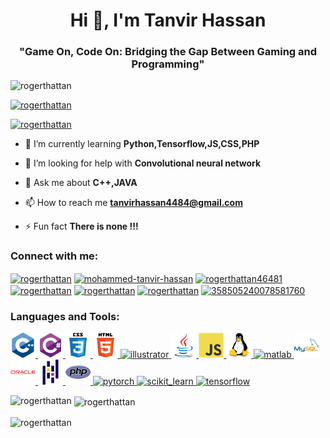 <h1 align="center">Hi 👋, I'm Tanvir Hassan</h1>
<h3 align="center">"Game On, Code On: Bridging the Gap Between Gaming and Programming"</h3>

<p align="left"> <img src="https://komarev.com/ghpvc/?username=rogerthattan&label=Profile%20views&color=0e75b6&style=flat" alt="rogerthattan" /> </p>

<p align="left"> <a href="https://github.com/ryo-ma/github-profile-trophy"><img src="https://github-profile-trophy.vercel.app/?username=rogerthattan" alt="rogerthattan" /></a> </p>

<p align="left"> <a href="https://twitter.com/rogerthattan" target="blank"><img src="https://img.shields.io/twitter/follow/rogerthattan?logo=twitter&style=for-the-badge" alt="rogerthattan" /></a> </p>

- 🌱 I’m currently learning **Python,Tensorflow,JS,CSS,PHP**

- 🤝 I’m looking for help with **Convolutional neural network**

- 💬 Ask me about **C++,JAVA**

- 📫 How to reach me **tanvirhassan4484@gmail.com**

- ⚡ Fun fact **There is none !!!**

<h3 align="left">Connect with me:</h3>
<p align="left">
<a href="https://twitter.com/rogerthattan" target="blank"><img align="center" src="https://raw.githubusercontent.com/rahuldkjain/github-profile-readme-generator/master/src/images/icons/Social/twitter.svg" alt="rogerthattan" height="30" width="40" /></a>
<a href="https://linkedin.com/in/mohammed-tanvir-hassan" target="blank"><img align="center" src="https://raw.githubusercontent.com/rahuldkjain/github-profile-readme-generator/master/src/images/icons/Social/linked-in-alt.svg" alt="mohammed-tanvir-hassan" height="30" width="40" /></a>
<a href="https://fb.com/rogerthattan46481" target="blank"><img align="center" src="https://raw.githubusercontent.com/rahuldkjain/github-profile-readme-generator/master/src/images/icons/Social/facebook.svg" alt="rogerthattan46481" height="30" width="40" /></a>
<a href="https://instagram.com/rogerthattan" target="blank"><img align="center" src="https://raw.githubusercontent.com/rahuldkjain/github-profile-readme-generator/master/src/images/icons/Social/instagram.svg" alt="rogerthattan" height="30" width="40" /></a>
<a href="https://www.codechef.com/users/rogerthattan" target="blank"><img align="center" src="https://cdn.jsdelivr.net/npm/simple-icons@3.1.0/icons/codechef.svg" alt="rogerthattan" height="30" width="40" /></a>
<a href="https://codeforces.com/profile/rogerthattan" target="blank"><img align="center" src="https://raw.githubusercontent.com/rahuldkjain/github-profile-readme-generator/master/src/images/icons/Social/codeforces.svg" alt="rogerthattan" height="30" width="40" /></a>
<a href="https://discord.gg/358505240078581760" target="blank"><img align="center" src="https://raw.githubusercontent.com/rahuldkjain/github-profile-readme-generator/master/src/images/icons/Social/discord.svg" alt="358505240078581760" height="30" width="40" /></a>
</p>

<h3 align="left">Languages and Tools:</h3>
<p align="left"> <a href="https://www.w3schools.com/cpp/" target="_blank" rel="noreferrer"> <img src="https://raw.githubusercontent.com/devicons/devicon/master/icons/cplusplus/cplusplus-original.svg" alt="cplusplus" width="40" height="40"/> </a> <a href="https://www.w3schools.com/cs/" target="_blank" rel="noreferrer"> <img src="https://raw.githubusercontent.com/devicons/devicon/master/icons/csharp/csharp-original.svg" alt="csharp" width="40" height="40"/> </a> <a href="https://www.w3schools.com/css/" target="_blank" rel="noreferrer"> <img src="https://raw.githubusercontent.com/devicons/devicon/master/icons/css3/css3-original-wordmark.svg" alt="css3" width="40" height="40"/> </a> <a href="https://www.w3.org/html/" target="_blank" rel="noreferrer"> <img src="https://raw.githubusercontent.com/devicons/devicon/master/icons/html5/html5-original-wordmark.svg" alt="html5" width="40" height="40"/> </a> <a href="https://www.adobe.com/in/products/illustrator.html" target="_blank" rel="noreferrer"> <img src="https://www.vectorlogo.zone/logos/adobe_illustrator/adobe_illustrator-icon.svg" alt="illustrator" width="40" height="40"/> </a> <a href="https://www.java.com" target="_blank" rel="noreferrer"> <img src="https://raw.githubusercontent.com/devicons/devicon/master/icons/java/java-original.svg" alt="java" width="40" height="40"/> </a> <a href="https://developer.mozilla.org/en-US/docs/Web/JavaScript" target="_blank" rel="noreferrer"> <img src="https://raw.githubusercontent.com/devicons/devicon/master/icons/javascript/javascript-original.svg" alt="javascript" width="40" height="40"/> </a> <a href="https://www.linux.org/" target="_blank" rel="noreferrer"> <img src="https://raw.githubusercontent.com/devicons/devicon/master/icons/linux/linux-original.svg" alt="linux" width="40" height="40"/> </a> <a href="https://www.mathworks.com/" target="_blank" rel="noreferrer"> <img src="https://upload.wikimedia.org/wikipedia/commons/2/21/Matlab_Logo.png" alt="matlab" width="40" height="40"/> </a> <a href="https://www.mysql.com/" target="_blank" rel="noreferrer"> <img src="https://raw.githubusercontent.com/devicons/devicon/master/icons/mysql/mysql-original-wordmark.svg" alt="mysql" width="40" height="40"/> </a> <a href="https://www.oracle.com/" target="_blank" rel="noreferrer"> <img src="https://raw.githubusercontent.com/devicons/devicon/master/icons/oracle/oracle-original.svg" alt="oracle" width="40" height="40"/> </a> <a href="https://pandas.pydata.org/" target="_blank" rel="noreferrer"> <img src="https://raw.githubusercontent.com/devicons/devicon/2ae2a900d2f041da66e950e4d48052658d850630/icons/pandas/pandas-original.svg" alt="pandas" width="40" height="40"/> </a> <a href="https://www.php.net" target="_blank" rel="noreferrer"> <img src="https://raw.githubusercontent.com/devicons/devicon/master/icons/php/php-original.svg" alt="php" width="40" height="40"/> </a> <a href="https://pytorch.org/" target="_blank" rel="noreferrer"> <img src="https://www.vectorlogo.zone/logos/pytorch/pytorch-icon.svg" alt="pytorch" width="40" height="40"/> </a> <a href="https://scikit-learn.org/" target="_blank" rel="noreferrer"> <img src="https://upload.wikimedia.org/wikipedia/commons/0/05/Scikit_learn_logo_small.svg" alt="scikit_learn" width="40" height="40"/> </a> <a href="https://www.tensorflow.org" target="_blank" rel="noreferrer"> <img src="https://www.vectorlogo.zone/logos/tensorflow/tensorflow-icon.svg" alt="tensorflow" width="40" height="40"/> </a> </p>

<p><img align="left" src="https://github-readme-stats.vercel.app/api/top-langs?username=rogerthattan&show_icons=true&locale=en&layout=compact" alt="rogerthattan" /></p>

<p>&nbsp;<img align="center" src="https://github-readme-stats.vercel.app/api?username=rogerthattan&show_icons=true&locale=en" alt="rogerthattan" /></p>

<p><img align="center" src="https://github-readme-streak-stats.herokuapp.com/?user=rogerthattan&" alt="rogerthattan" /></p>
